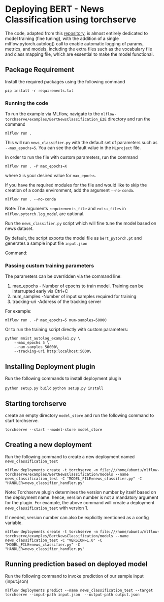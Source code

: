 # Deploying BERT - News Classification using torchserve

The code, adapted from this [repository](https://github.com/maknotavailable/pytorch-pretrained-BERT/blob/master/pytorch_pretrained_bert/modeling.py), 
is almost entirely dedicated to model training (fine tuning), with the addition of a single mlflow.pytorch.autolog() call to enable automatic logging of params, metrics, and models,
including the extra files such as the vocabulary file and class mapping file, which are essential to make the model functional.


## Package Requirement

Install the required packages using the following command

`pip install -r requirements.txt`
 
 
 ### Running the code
To run the example via MLflow, navigate to the `mlflow-torchserve/examples/BertNewsClassification_E2E` directory and run the command

```
mlflow run .
```

This will run `news_classifier.py` with the default set of parameters such as  `--max_epochs=5`. You can see the default value in the `MLproject` file.

In order to run the file with custom parameters, run the command

```
mlflow run . -P max_epochs=X
```

where `X` is your desired value for `max_epochs`.

If you have the required modules for the file and would like to skip the creation of a conda environment, add the argument `--no-conda`.

```
mlflow run . --no-conda

```

Note: The arguments `requirements_file` and `extra_files` in `mlflow.pytorch.log_model` are optional.

Run the `news_classifier.py` script which will fine tune the model based on news dataset. 

By default,  the script exports the model file as `bert_pytorch.pt` and generates a sample input file `input.json`

Command: 

### Passing custom training parameters

The parameters can be overridden via the command line:

1. max_epochs - Number of epochs to train model. Training can be interrupted early via Ctrl+C
2. num_samples -Number of input samples required for training
3. tracking-uri -Address of the tracking server


For example:
```
mlflow run . -P max_epochs=5 num-samples=50000
```

Or to run the training script directly with custom parameters:
```
python mnist_autolog_example1.py \
    --max_epochs 5 \
    --num-samples 50000\
    --tracking-uri http:localhost:5000\
```


## Installing Deployment plugin

Run the following commands to install deployment plugin

`python setup.py build`
`python setup.py install`

## Starting torchserve

create an empty directory `model_store` and run the following command to start torchserve.

`torchserve --start --model-store model_store`

## Creating a new deployment

Run the following command to create a new deployment named `news_classification_test`

`mlflow deployments create -t torchserve -m file:///home/ubuntu/mlflow-torchserve/examples/BertNewsClassification/models --name news_classification_test -C "MODEL_FILE=news_classifier.py" -C "HANDLER=news_classifier_handler.py"`


Note: Torchserve plugin determines the version number by itself based on the deployment name. hence, version number 
is not a mandatory argument for the plugin. For example, the above command will create a deployment `news_classification_test` with version 1.

If needed, version number can also be explicitly mentioned as a config variable.


`mlflow deployments create -t torchserve -m file:///home/ubuntu/mlflow-torchserve/examples/BertNewsClassification/models --name news_classification_test -C "VERSION=1.0" -C "MODEL_FILE=news_classifier.py" -C "HANDLER=news_classifier_handler.py"`


## Running prediction based on deployed model


Run the following command to invoke prediction of our sample input (input.json)

`mlflow deployments predict --name news_classification_test --target torchserve --input-path input.json  --output-path output.json`






























